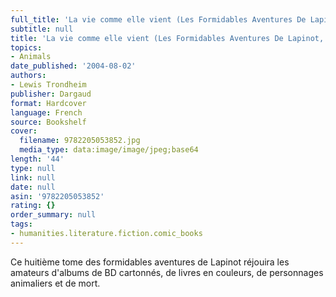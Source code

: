 ```yaml
---
full_title: 'La vie comme elle vient (Les Formidables Aventures De Lapinot, #8)'
subtitle: null
title: 'La vie comme elle vient (Les Formidables Aventures De Lapinot, #8)'
topics:
- Animals
date_published: '2004-08-02'
authors:
- Lewis Trondheim
publisher: Dargaud
format: Hardcover
language: French
source: Bookshelf
cover:
  filename: 9782205053852.jpg
  media_type: data:image/image/jpeg;base64
length: '44'
type: null
link: null
date: null
asin: '9782205053852'
rating: {}
order_summary: null
tags:
- humanities.literature.fiction.comic_books
---
```

Ce huitième tome des formidables aventures de Lapinot réjouira les amateurs d'albums de BD cartonnés, de livres en couleurs, de personnages animaliers et de mort.
